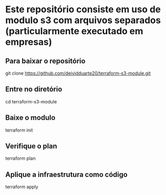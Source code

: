 # Este repositório consiste em uso de modulo s3 com arquivos separados (particularmente executado em empresas)


## Para baixar o repositório
git clone https://github.com/deividduarte20/terraform-s3-module.git

## Entre no diretório
cd terraform-s3-module

## Baixe o modulo
terraform init

## Verifique o plan
terraform plan

## Aplique a infraestrutura como código
terraform apply
